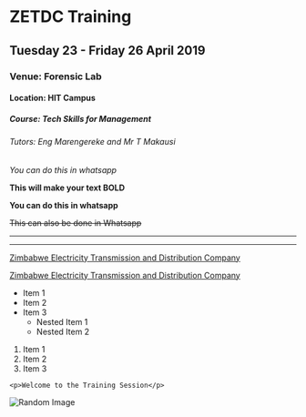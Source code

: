 # ZETDC Training
## Tuesday 23 - Friday 26 April 2019
### Venue: Forensic Lab
#### Location: HIT Campus
##### Course: Tech Skills for Management
###### Tutors: Eng Marengereke and Mr T Makausi
*You can do this in whatsapp*


__This will make your text BOLD__


<!-- _You can do this in whatsapp_ -->


**You can do this in whatsapp**


~~This can also be done in Whatsapp~~

---

___
<!-- LINKS -->
[Zimbabwe Electricity Transmission and Distribution Company](https://www.zetdc.co.zw)

[Zimbabwe Electricity Transmission and Distribution Company](https://www.zetdc.co.zw "ZETDC")

<!-- Unrdered List -->
- Item 1
- Item 2
- Item 3
    - Nested Item 1
    - Nested Item 2

<!-- Ordered List -->
1. Item 1
2. Item 2
3. Item 3

<!-- Inline Code -->
`<p>Welcome to the Training Session</p>`

<!-- Images -->
![Random Image](https://pics.photos/200)

